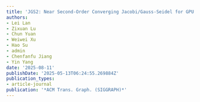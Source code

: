 ```yaml
---
title: 'JGS2: Near Second-Order Converging Jacobi/Gauss-Seidel for GPU Elastodynamics'
authors:
- Lei Lan
- Zixuan Lu
- Chun Yuan
- Weiwei Xu
- Hao Su
- admin
- Chenfanfu Jiang
- Yin Yang
date: '2025-08-11'
publishDate: '2025-05-13T06:24:55.269884Z'
publication_types:
- article-journal
publication: '*ACM Trans. Graph. (SIGGRAPH)*'
---
```

